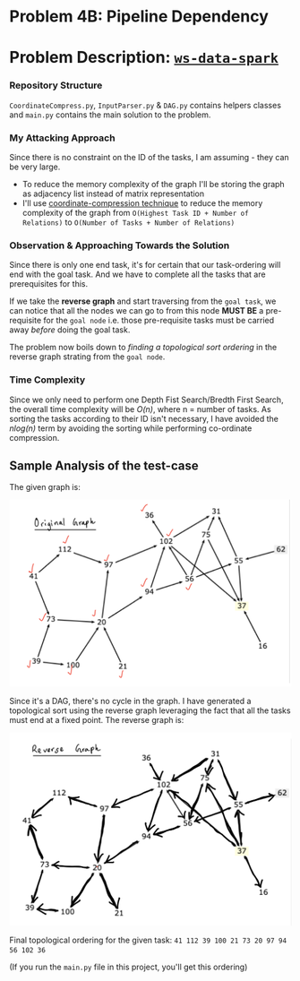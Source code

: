# Problem 4B: Pipeline Dependency

Problem Description: [`ws-data-spark`](https://github.com/EQWorks/ws-data-spark)
===

### Repository Structure

`CoordinateCompress.py`, `InputParser.py` & `DAG.py` contains helpers classes and `main.py` contains the main solution to the problem.


### **My Attacking Approach**


Since there is no constraint on the ID of the tasks, I am assuming - they can be very large. 

+ To reduce the memory complexity of the graph I'll be storing the graph as adjacency list instead of matrix representation
+ I'll use [coordinate-compression technique](https://www.quora.com/What-is-coordinate-compression-and-what-is-it-used-for) to reduce the memory complexity of the graph from `O(Highest Task ID + Number of Relations)` to `O(Number of Tasks + Number of Relations)`

### **Observation & Approaching Towards the Solution**

Since there is only one end task, it's for certain that our task-ordering will end with the goal task. And we have to complete all the tasks that are prerequisites for this.

If we take the **reverse graph** and start traversing from the `goal task`, we can notice that all the nodes we can go to from this node **MUST BE** a pre-requisite for the `goal node` i.e. those pre-requisite tasks must be carried away *before* doing the goal task.

The problem now boils down to *finding a topological sort ordering* in the reverse graph strating from the `goal node`. 

### **Time Complexity**

Since we only need to perform one Depth Fist Search/Bredth First Search, the overall time complexity will be *O(n)*, where n = number of tasks. As sorting the tasks according to their ID isn't necessary, I have avoided the *nlog(n)* term by avoiding the sorting while performing co-ordinate compression.

## Sample Analysis of the test-case

The given graph is: 

![Alt text](forwardGraph.PNG?raw=true "Title")

Since it's a DAG, there's no cycle in the graph. I have generated a topological sort using the reverse graph leveraging the fact that all the tasks must end at a fixed point. The reverse graph is:

![Alt text](reverseGraph.PNG?raw=true "Title")

Final topological ordering for the given task: `41 112 39 100 21 73 20 97 94 56 102 36 `

(If you run the `main.py` file in this project, you'll get this ordering)
